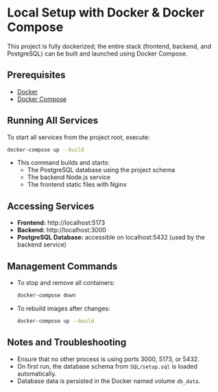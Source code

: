 # Local Setup with Docker & Docker Compose

This project is fully dockerized; the entire stack (frontend, backend, and PostgreSQL) can be built and launched using Docker Compose.

## Prerequisites
- [Docker](https://docs.docker.com/get-docker/)
- [Docker Compose](https://docs.docker.com/compose/install/)

## Running All Services
To start all services from the project root, execute:

```bash
docker-compose up --build
```

- This command builds and starts:
  - The PostgreSQL database using the project schema
  - The backend Node.js service
  - The frontend static files with Nginx

## Accessing Services
- **Frontend:** http://localhost:5173
- **Backend:** http://localhost:3000
- **PostgreSQL Database:** accessible on localhost:5432 (used by the backend service)

## Management Commands
- To stop and remove all containers:
  ```bash
  docker-compose down
  ```
- To rebuild images after changes:
  ```bash
  docker-compose up --build
  ```

## Notes and Troubleshooting
- Ensure that no other process is using ports 3000, 5173, or 5432.
- On first run, the database schema from `SQL/setup.sql` is loaded automatically.
- Database data is persisted in the Docker named volume `db_data`.

